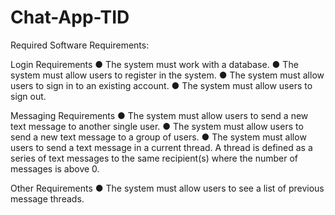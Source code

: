 # Chat-App-TID
Required Software Requirements:

Login Requirements
● The system must work with a database.
● The system must allow users to register in the system.
● The system must allow users to sign in to an existing account.
● The system must allow users to sign out.

Messaging Requirements
● The system must allow users to send a new text message to another single user.
● The system must allow users to send a new text message to a group of users.
● The system must allow users to send a text message in a current thread. 
A thread is defined as a series of text messages to the same recipient(s) where the number of messages is
above 0.

Other Requirements
● The system must allow users to see a list of previous message threads.